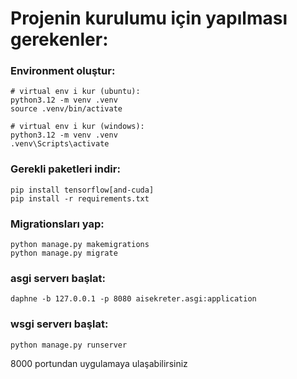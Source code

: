 # Projenin kurulumu için yapılması gerekenler:
### Environment oluştur:
    # virtual env i kur (ubuntu):
    python3.12 -m venv .venv
    source .venv/bin/activate

    # virtual env i kur (windows):
    python3.12 -m venv .venv
    .venv\Scripts\activate

### Gerekli paketleri indir:
    pip install tensorflow[and-cuda]
    pip install -r requirements.txt

### Migrationsları yap:
    python manage.py makemigrations
    python manage.py migrate

### asgi serverı başlat:
    daphne -b 127.0.0.1 -p 8080 aisekreter.asgi:application

### wsgi serverı başlat:
    python manage.py runserver

8000 portundan uygulamaya ulaşabilirsiniz
    